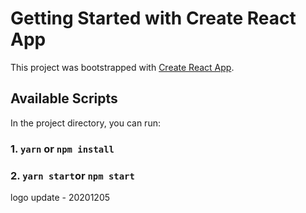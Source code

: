 # Getting Started with Create React App

This project was bootstrapped with [Create React App](https://github.com/facebook/create-react-app).

## Available Scripts

In the project directory, you can run:

### 1. `yarn` or `npm install`
### 2. `yarn start`or `npm start`

logo update - 20201205
